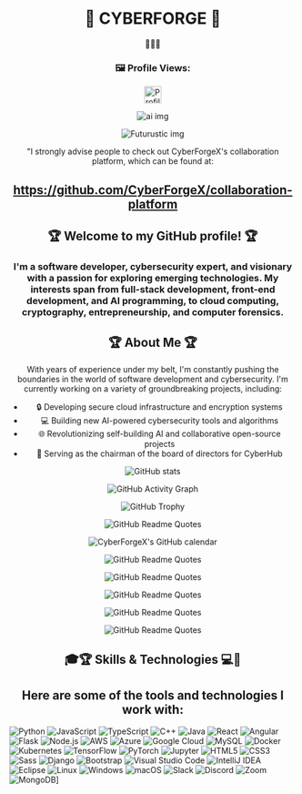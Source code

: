 
<h1 align="center">🌟 CYBERFORGE 🌟</h1>
<p align="center">
 🌟🌟🌟
</p>
<h3 align="center">🖼️ Profile Views:</h3>

<p align="center">
  <img src="https://komarev.com/ghpvc/?username=CyberForgeX&color=green" alt="Profile views" width="auto" height="30" />
</p>                                                                                                               
                                                                                                                            
<p align="center">
  <img src="https://gisgeography.com/wp-content/uploads/2018/05/Machine-Learning-Artificial-Intelligence-GIS.jpg" alt="ai img">
</p>

<p align="center">
  <img src="https://assets.entrepreneur.com/content/3x2/2000/20190830085354-shutterstock-732378577.jpeg?crop=16:9" alt="Futurustic img">
</p>

<p align="center">
  "I strongly advise people to check out CyberForgeX's collaboration platform, which can be found at:
</p>

<h2 align="center">
  <a href="https://github.com/CyberForgeX/collaboration-platform">https://github.com/CyberForgeX/collaboration-platform</a>
</h2>

<h2 align="center">🏆 Welcome to my GitHub profile! 🏆</h2>

<h3 align="center">
  I'm a software developer, cybersecurity expert, and visionary with a passion for exploring emerging technologies. My interests span from full-stack development, front-end development, and AI programming, to cloud computing, cryptography, entrepreneurship, and computer forensics.
</h3>

<h2 align="center">🏆 About Me 🏆</h2>

<p align="center">
  With years of experience under my belt, I'm constantly pushing the boundaries in the world of software development and cybersecurity. I'm currently working on a variety of groundbreaking projects, including:
</p>

<ul align="center">
  <li>🔒 Developing secure cloud infrastructure and encryption systems</li>
  <li>💻 Building new AI-powered cybersecurity tools and algorithms</li>
  <li>🌐 Revolutionizing self-building AI and collaborative open-source projects</li>
  <li>👑 Serving as the chairman of the board of directors for CyberHub</li>
</ul>

<p align="center">
  <img src="https://github-readme-stats.vercel.app/api?username=CyberForgeX&show_icons=true" alt="GitHub stats">
</p>

<p align="center">
  <img src="https://activity-graph.herokuapp.com/graph?username=CyberForgeX" alt="GitHub Activity Graph">
</p>

<p align="center">
  <img src="https://github-profile-trophy.vercel.app/?username=CyberForgeX&column=4&margin-w=18&margin-h=18" alt="GitHub Trophy">
</p>

<div align="center">
 
 <img src="https://quotes-github-readme.vercel.app/api?type=horizontal&theme=radical&layout=default&fontDefault=Open%20Sans&langDefault=en&animation=default&quotesUrl=https://gist.githubusercontent.com/CyberForgeX/9f1d20d1502f3c0423cb3aebc1a1247d/raw/50e8f7de438e16fbd5d5a0b8cfa7ea6c98779021/quotes.txt" alt="GitHub Readme Quotes">

![CyberForgeX's GitHub calendar](https://github-readme-streak-stats.herokuapp.com/?user=CyberForgeX&theme=radical)

![GitHub Readme Quotes](https://quotes-github-readme.vercel.app/api?type=horizontal&theme=radical&layout=default&fontDefault=Open%20Sans&langDefault=en&animation=default&quotesUrl=https://gist.githubusercontent.com/CyberForgeX/462e43b1056c8e6f6351c13ef27394e1/raw/9510ba6f9875c5d5e5a5ad0258e835032a16f977/quotes.txt)

![GitHub Readme Quotes](https://quotes-github-readme.vercel.app/api?type=horizontal&theme=dark&layout=default&fontDefault=Open%20Sans&langDefault=en&animation=default&quotesUrl=https://gist.githubusercontent.com/CyberForgeX/462e43b1056c8e6f6351c13ef27394e1/raw/9510ba6f9875c5d5e5a5ad0258e835032a16f977/quotes.txt)

![GitHub Readme Quotes](https://quotes-github-readme.vercel.app/api?type=horizontal&theme=merko&layout=default&fontDefault=Open%20Sans&langDefault=en&animation=default&quotesUrl=https://gist.githubusercontent.com/CyberForgeX/462e43b1056c8e6f6351c13ef27394e1/raw/9510ba6f9875c5d5e5a5ad0258e835032a16f977/quotes.txt)

![GitHub Readme Quotes](https://quotes-github-readme.vercel.app/api?type=horizontal&theme=gruvbox&layout=default&fontDefault=Open%20Sans&langDefault=en&animation=default&quotesUrl=https://gist.githubusercontent.com/CyberForgeX/462e43b1056c8e6f6351c13ef27394e1/raw/9510ba6f9875c5d5e5a5ad0258e835032a16f977/quotes.txt)

![GitHub Readme Quotes](https://quotes-github-readme.vercel.app/api?type=horizontal&theme=tokyonight&layout=default&fontDefault=Open%20Sans&langDefault=en&animation=default&quotesUrl=https://gist.githubusercontent.com/CyberForgeX/462e43b1056c8e6f6351c13ef27394e1/raw/9510ba6f9875c5d5e5a5ad0258e835032a16f977/quotes.txt)
 
</div>


<h2 align="center">
🎓🏆 Skills & Technologies 💻🐍
</h2>

<h2 align="center">
Here are some of the tools and technologies I work with:
</h2>

![Python](https://img.shields.io/badge/Python-3776AB?style=for-the-badge&logo=python&logoColor=white)
![JavaScript](https://img.shields.io/badge/JavaScript-F7DF1E?style=for-the-badge&logo=javascript&logoColor=black)
![TypeScript](https://img.shields.io/badge/TypeScript-3178C6?style=for-the-badge&logo=typescript&logoColor=white)
![C++](https://img.shields.io/badge/C++-00599C?style=for-the-badge&logo=cplusplus&logoColor=white)
![Java](https://img.shields.io/badge/Java-ED8B00?style=for-the-badge&logo=java&logoColor=white)
![React](https://img.shields.io/badge/React-20232A?style=for-the-badge&logo=react&logoColor=61DAFB)
![Angular](https://img.shields.io/badge/Angular-DD0031?style=for-the-badge&logo=angular&logoColor=white)
![Flask](https://img.shields.io/badge/Flask-000000?style=for-the-badge&logo=flask&logoColor=white)
![Node.js](https://img.shields.io/badge/Node.js-339933?style=for-the-badge&logo=node.js&logoColor=white)
![AWS](https://img.shields.io/badge/AWS-232F3E?style=for-the-badge&logo=amazon-aws&logoColor=white)
![Azure](https://img.shields.io/badge/Azure-0089D6?style=for-the-badge&logo=microsoft-azure&logoColor=white)
![Google Cloud](https://img.shields.io/badge/Google_Cloud-4285F4?style=for-the-badge&logo=google-cloud&logoColor=white)
![MySQL](https://img.shields.io/badge/MySQL-4479A1?style=for-the-badge&logo=mysql&logoColor=white)
![Docker](https://img.shields.io/badge/Docker-2496ED?style=for-the-badge&logo=docker&logoColor=white)
![Kubernetes](https://img.shields.io/badge/Kubernetes-326CE5?style=for-the-badge&logo=kubernetes&logoColor=white)
![TensorFlow](https://img.shields.io/badge/TensorFlow-FF6F00?style=for-the-badge&logo=tensorflow&logoColor=white)
![PyTorch](https://img.shields.io/badge/PyTorch-EE4C2C?style=for-the-badge&logo=pytorch&logoColor=white)
![Jupyter](https://img.shields.io/badge/Jupyter-F37626?style=for-the-badge&logo=jupyter&logoColor=white)
![HTML5](https://img.shields.io/badge/HTML5-E34F26?style=for-the-badge&logo=html5&logoColor=white)
![CSS3](https://img.shields.io/badge/CSS3-1572B6?style=for-the-badge&logo=css3&logoColor=white)
![Sass](https://img.shields.io/badge/Sass-CC6699?style=for-the-badge&logo=sass&logoColor=white)
![Django](https://img.shields.io/badge/Django-092E20?style=for-the-badge&logo=django&logoColor=white)
![Bootstrap](https://img.shields.io/badge/Bootstrap-7952B3?style=for-the-badge&logo=bootstrap&logoColor=white)
![Visual Studio Code](https://img.shields.io/badge/Visual_Studio_Code-007ACC?style=for-the-badge&logo=visual-studio-code&logoColor=white)
![IntelliJ IDEA](https://img.shields.io/badge/IntelliJ_IDEA-000000?style=for-the-badge&logo=intellij-idea&logoColor=white)
![Eclipse](https://img.shields.io/badge/Eclipse-2C2255?style=for-the-badge&logo=eclipse&logoColor=white)
![Linux](https://img.shields.io/badge/Linux-FCC624?style=for-the-badge&logo=linux&logoColor=black)
![Windows](https://img.shields.io/badge/Windows-0078D6?style=for-the-badge&logo=windows&logoColor=white)
![macOS](https://img.shields.io/badge/macOS-000000?style=for-the-badge&logo=apple&logoColor=white)
![Slack](https://img.shields.io/badge/Slack-4A154B?style=for-the-badge&logo=slack&logoColor=white)
![Discord](https://img.shields.io/badge/Discord-5865F2?style=for-the-badge&logo=discord&logoColor=white)
![Zoom](https://img.shields.io/badge/Zoom-2D8CFF?style=for-the-badge&logo=zoom&logoColor=white)
![MongoDB](https://img.shields.io/badge/MongoDB-47A248?style=for-the-badge&logo=mongodb&logoColor=white)]




